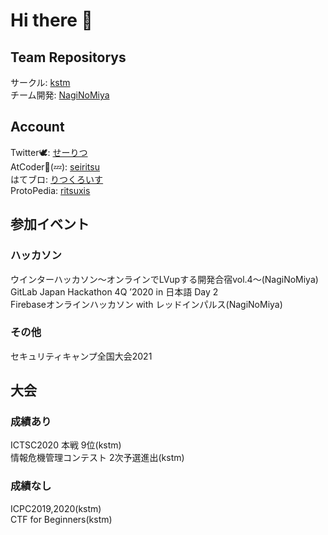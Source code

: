 # Hi there 👋

## Team Repositorys
サークル: [kstm](https://github.com/kstm-su)  
チーム開発: [NagiNoMiya](https://github.com/NaginoMiya)

## Account
Twitter🕊: [せーりつ](https://twitter.com/ritsuxis)  
AtCoder💚(💤): [seiritsu](https://atcoder.jp/users/seiritsu)  
はてブロ: [りつくろいす](https://seiritsu.hateblo.jp/)  
ProtoPedia: [ritsuxis](https://protopedia.net/prototyper/ritsuxis)

## 参加イベント
### ハッカソン
ウインターハッカソン〜オンラインでLVupする開発合宿vol.4〜(NagiNoMiya)  
GitLab Japan Hackathon 4Q ’2020 in 日本語 Day 2  
Firebaseオンラインハッカソン with レッドインパルス(NagiNoMiya)  

### その他
セキュリティキャンプ全国大会2021  

## 大会
### 成績あり
ICTSC2020 本戦 9位(kstm)  
情報危機管理コンテスト 2次予選進出(kstm)  

### 成績なし
ICPC2019,2020(kstm)  
CTF for Beginners(kstm)  

<!--
**ritsuxis/ritsuxis** is a ✨ _special_ ✨ repository because its `README.md` (this file) appears on your GitHub profile.

Here are some ideas to get you started:

- 🔭 I’m currently working on ...
- 🌱 I’m currently learning ...
- 👯 I’m looking to collaborate on ...
- 🤔 I’m looking for help with ...
- 💬 Ask me about ...
- 📫 How to reach me: ...
- 😄 Pronouns: ...
- ⚡ Fun fact: ...
-->
